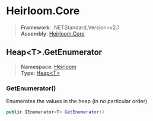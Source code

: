 # Heirloom.Core

> **Framework**: .NETStandard,Version=v2.1  
> **Assembly**: [Heirloom.Core][0]  

## Heap\<T>.GetEnumerator

> **Namespace**: [Heirloom][0]  
> **Type**: [Heap\<T>][1]  

### GetEnumerator()

Enumerates the values in the heap (in no particular order)

```cs
public IEnumerator<T> GetEnumerator()
```

[0]: ../Heirloom.Core.md
[1]: Heirloom.Heap[T].md
